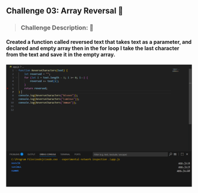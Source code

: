 ## Challenge 03: Array Reversal 📓

> ### Challenge Description: 💁
#### Created a function called reversed text that takes text as a parameter, and declared and empty array then in the for loop I take the last character from the text and save it in the empty array. 

![alt](/whiteboard-challenges/Challenge03.png)